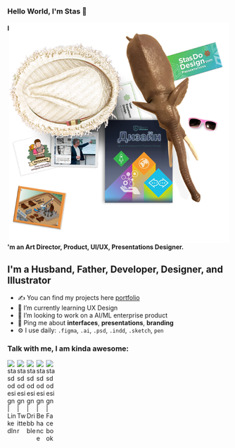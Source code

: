 ### Hello World, I'm Stas  👋

<img align="right" alt="JPG" src="https://github.com/stasdodesign/stasdodesign/blob/main/design_product.png?raw=true" width="500"  />

#### I'm an Art Director, Product, UI/UX, Presentations Designer.


## I'm a Husband, Father, Developer, Designer, and Illustrator
- ✍ You can find my projects here [portfolio]
- 🌱 I’m currently learning UX Design
- 👯 I’m looking to work on a AI/ML enterprise product
- 💬 Ping me about **interfaces**, **presentations**, **branding**
- ⚙️ I use daily: `.figma`, `.ai`, `.psd`, `.indd`, `.sketch`, `pen` 


### Talk with me, I am kinda awesome:
[<img align="left" alt="stasdodesign | LinkedIn" width="22px" src="https://cdn.jsdelivr.net/npm/simple-icons@v3/icons/linkedin.svg" />][linkedin]
[<img align="left" alt="stasdodesign | Twitter" width="22px" src="https://cdn.jsdelivr.net/npm/simple-icons@v3/icons/twitter.svg" />][twitter]
[<img align="left" alt="stasdodesign | Dribbble" width="22px" src="https://cdn.jsdelivr.net/npm/simple-icons@v3/icons/dribbble.svg" />][dribbble]
[<img align="left" alt="stasdodesign | Behance" width="22px" src="https://cdn.jsdelivr.net/npm/simple-icons@v3/icons/behance.svg" />][behance]
[<img align="left" alt="stasdodesign | Facebook" width="22px" src="https://cdn.jsdelivr.net/npm/simple-icons@v3/icons/facebook.svg" />][facebook]

[facebook]: https://www.facebook.com/stasdodesign
[behance]: https://www.behance.net/stasdodesign
[dribbble]: https://dribbble.com/stasdodesign
[twitter]: https://www.twitter.com/stasdodesign/
[linkedin]: https://www.linkedin.com/in/stasdodesign/
[portfolio]: https://stanislavdovidenko.com/
